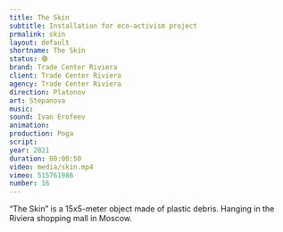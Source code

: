 ```yaml
---
title: The Skin
subtitle: Installation for eco-activism project
prmalink: skin
layout: default
shortname: The Skin
status: 🟢
brand: Trade Center Riviera
client: Trade Center Riviera
agency: Trade Center Riviera
direction: Platonov
art: Stepanova
music:  
sound: Ivan Erofeev
animation:  
production: Poga
script:
year: 2021
duration: 00:00:50
video: media/skin.mp4
vimeo: 515761986
number: 16
---
```


“The Skin” is a 15x5-meter object made of plastic debris.
Hanging in the Riviera shopping mall in Moscow.

